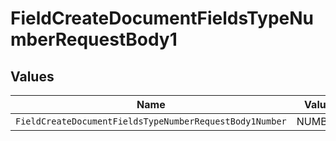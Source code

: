 # FieldCreateDocumentFieldsTypeNumberRequestBody1


## Values

| Name                                                    | Value                                                   |
| ------------------------------------------------------- | ------------------------------------------------------- |
| `FieldCreateDocumentFieldsTypeNumberRequestBody1Number` | NUMBER                                                  |